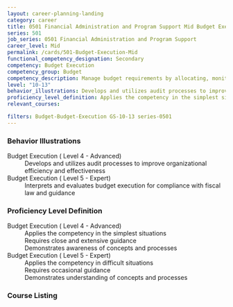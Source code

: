```yaml
---
layout: career-planning-landing
category: career
title: 0501 Financial Administration and Program Support Mid Budget Execution
series: 501
job_series: 0501 Financial Administration and Program Support
career_level: Mid
permalink: /cards/501-Budget-Execution-Mid
functional_competency_designation: Secondary
competency: Budget Execution
competency_group: Budget
competency_description: Manage budget requirements by allocating, monitoring and analyzing budgets in compliance with statutory/regulatory guidance.
level: "10-13"
behavior_illustrations: Develops and utilizes audit processes to improve organizational efficiency and effectiveness ? Interprets and evaluates budget execution for compliance with fiscal law and guidance
proficiency_level_definition: Applies the competency in the simplest situations ? Requires close and extensive guidance ? Demonstrates awareness of concepts and processes ? Applies the competency in difficult situations ? Requires occasional guidance ? Demonstrates understanding of concepts and processes
relevant_courses: 

filters: Budget-Budget-Execution GS-10-13 series-0501
---
```


<div class="desktop:grid-col-4 margin-y-205">
  <div class="border-top-05 border-accent-warm bg-white padding-2 shadow-5 height-full members-hover">
  <h3>Behavior Illustrations</h3>
  <p class="text-base"><dt>Budget Execution ( Level 4 - Advanced)</dt><dd>Develops and utilizes audit processes to improve organizational efficiency and effectiveness</dd><dt>Budget Execution ( Level 5 - Expert)</dt><dd>Interprets and evaluates budget execution for compliance with fiscal law and guidance</dd></p>
  </div>
</div>
<div class="desktop:grid-col-4 margin-y-205">
<div class="border-top-05 border-accent-warm bg-white padding-2 shadow-5 height-full members-hover">
  <h3>Proficiency Level Definition</h3>
  <p class="text-base"><dt>Budget Execution ( Level 4 - Advanced)</dt><dd>Applies the competency in the simplest situations </dd><dd> Requires close and extensive guidance </dd><dd> Demonstrates awareness of concepts and processes</dd><dt>Budget Execution ( Level 5 - Expert)</dt><dd>Applies the competency in difficult situations </dd><dd> Requires occasional guidance </dd><dd> Demonstrates understanding of concepts and processes</dd></p>
  </div>
</div>
<div class="desktop:grid-col-4 margin-y-205">
<div class="border-top-05 border-accent-warm bg-white padding-2 shadow-5 height-full members-hover">
  <h3>Course Listing</h3>
  <ul class="text-base">
  
  </ul>
  </div>
</div>